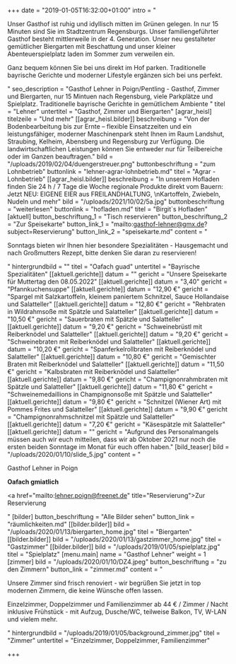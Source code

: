 +++
date = "2019-01-05T16:32:00+01:00"
intro = "<p>Unser Gasthof ist ruhig und idyllisch mitten im Grünen gelegen. In nur 15 Minuten sind Sie im Stadtzentrum Regensburgs. Unser familiengeführter Gasthof besteht mittlerweile in der 4. Generation. Unser neu gestalteter gemütlicher Biergarten mit Beschattung und unser kleiner Abenteuerspielplatz laden im Sommer zum verweilen ein.</p><p>Ganz bequem können Sie bei uns direkt im Hof parken. Traditionelle bayrische Gerichte und moderner Lifestyle ergänzen sich bei uns perfekt.</p>"
seo_description = "Gasthof Lehner in Poign/Pentling - Gasthof, Zimmer und Biergarten, nur 15 Mintuen nach Regensburg, viele Parkplätze und Spielplatz. Traditionelle bayrische Gerichte in gemütlichem Ambiente "
titel = "Lehner"
untertitel = "Gasthof, Zimmer und Biergarten"
[agrar_heisl]
titelzeile = "Und mehr"
[[agrar_heisl.bilder]]
beschreibung = "Von der Bodenbearbeitung bis zur Ernte – flexible Einsatzzeiten und ein leistungsfähiger, moderner Maschinenpark steht Ihnen im Raum Landshut, Straubing, Kelheim, Abensberg und Regensburg zur Verfügung. Die landwirtschaftlichen Leistungen können Sie entweder nur für Teilbereiche oder im Ganzen beauftragen."
bild = "/uploads/2019/02/04/duengerstreuer.png"
buttonbeschriftung = "zum Lohnbetrieb"
buttonlink = "lehner-agrar-lohnbetrieb.md"
titel = "Agrar - Lohnbetrieb"
[[agrar_heisl.bilder]]
beschreibung = "In unserem Hofladen finden Sie 24 h / 7 Tage die Woche regionale Produkte direkt vom Bauern: Jetzt NEU: EIGENE EIER aus FREILANDHALTUNG, \nKartoffeln, Zwiebeln, Nudeln und mehr"
bild = "/uploads/2021/10/02/5a.jpg"
buttonbeschriftung = "weiterlesen"
buttonlink = "hofladen.md"
titel = "Birgit`s Hofladen"
[aktuell]
button_beschriftung_1 = "Tisch reservieren"
button_beschriftung_2 = "Zur Speisekarte"
button_link_1 = "mailto:gasthof-lehner@gmx.de?subject=Reservierung"
button_link_2 = "speisekarte.md"
content = "<p>Sonntags bieten wir Ihnen hier besondere Spezialitäten - Hausgemacht und nach Großmutters Rezept, bitte denken Sie daran zu reservieren!</p>"
hintergrundbild = ""
titel = "Oafach guad"
untertitel = "Bayrische Spezialitäten"
[[aktuell.gerichte]]
datum = ""
gericht = "Unsere Speisekarte für Muttertag den 08.05.2022"
[[aktuell.gerichte]]
datum = "3,40"
gericht = "Pfannkuchensuppe"
[[aktuell.gerichte]]
datum = "12,90 €"
gericht = "Spargel mit Salzkartoffeln, kleinem paniertem Schnitzel, Sauce Hollandaise und Salatteller"
[[aktuell.gerichte]]
datum = "12,80 €"
gericht = "Rehbraten in Wildrahmsoße mit Spätzle und Salatteller"
[[aktuell.gerichte]]
datum = "10,50 €"
gericht = "Sauerbraten mit Spätzle und Salatteller"
[[aktuell.gerichte]]
datum = "9,20 €"
gericht = "Schweinebrüstl mit Reiberknödel und Salatteller"
[[aktuell.gerichte]]
datum = "9,20 €"
gericht = "Schweinebraten mit Reiberknödel und Salatteller"
[[aktuell.gerichte]]
datum = "10,20 €"
gericht = "Spanferkelrollbraten mit Reiberknödel und Salatteller"
[[aktuell.gerichte]]
datum = "10,80 €"
gericht = "Gemischter Braten mit Reiberknödel und Salatteller"
[[aktuell.gerichte]]
datum = "11,50 €"
gericht = "Kalbsbraten mit Reiberknödel und Salatteller"
[[aktuell.gerichte]]
datum = "9,80 €"
gericht = "Champignonrahmbraten mit Spätzle und Salatteller"
[[aktuell.gerichte]]
datum = "11,80 €"
gericht = "Schweinemedaillions in Champignonsoße mit Spätzle und Salatteller"
[[aktuell.gerichte]]
datum = "9,80 €"
gericht = "Schnitzel (Wiener Art) mit Pommes Frites und Salatteller"
[[aktuell.gerichte]]
datum = "9,90 €"
gericht = "Champignonrahmschnitzel mit Spätzle und Salatteller"
[[aktuell.gerichte]]
datum = "7,20 €"
gericht = "Käsespätzle mit Salatteller"
[[aktuell.gerichte]]
datum = ""
gericht = "Aufgrund des Personalmangels müssen auch wir euch mitteilen, dass wir ab Oktober 2021 nur noch die ersten beiden Sonntage im Monat für euch offen haben."
[bild_teaser]
bild = "/uploads/2020/01/10/slide_5.jpg"
content = "<p>Gasthof Lehner in Poign</p><p><strong>Oafach gmiatlich</strong></p><p><a href=\"mailto:lehner.poign@freenet.de\" title=\"Reservierung\">Zur Reservierung</a></p>"
[bilder]
button_beschriftung = "Alle Bilder sehen"
button_link = "räumlichkeiten.md"
[[bilder.bilder]]
bild = "/uploads/2020/01/13/biergarten_home.jpg"
titel = "Biergarten"
[[bilder.bilder]]
bild = "/uploads/2020/01/13/gastzimmer_home.jpg"
titel = "Gastzimmer"
[[bilder.bilder]]
bild = "/uploads/2019/01/05/spielplatz.jpg"
titel = "Spielplatz"
[menu.main]
name = "Gasthof Lehner"
weight = 1
[zimmer]
bild = "/uploads/2020/01/10/DZ4.jpeg"
button_beschriftung = "zu den Zimmern"
button_link = "zimmer.md"
content = "<p>Unsere Zimmer sind frisch renoviert - wir begrüßen Sie jetzt in top modernen Zimmern, die keine Wünsche offen lassen.</p><p>Einzelzimmer, Doppelzimmer und Familienzimmer ab 44 € / Zimmer / Nacht inklusive Frühstück - mit Aufzug, Dusche/WC, teilweise Balkon, TV, W-LAN und vielem mehr.</p>"
hintergrundbild = "/uploads/2019/01/05/background_zimmer.jpg"
titel = "Zimmer"
untertitel = "Einzelzimmer, Doppelzimmer, Familienzimmer"

+++
